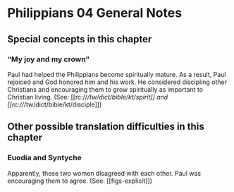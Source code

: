 # Philippians 04 General Notes
## Special concepts in this chapter

### “My joy and my crown”
Paul had helped the Philippians become spiritually mature. As a result, Paul rejoiced and God honored him and his work. He considered discipling other Christians and encouraging them to grow spiritually as important to Christian living. (See: [[rc://*/tw/dict/bible/kt/spirit]] and [[rc://*/tw/dict/bible/kt/disciple]])

## Other possible translation difficulties in this chapter

### Euodia and Syntyche
Apparently, these two women disagreed with each other. Paul was encouraging them to agree. (See: [[figs-explicit]])